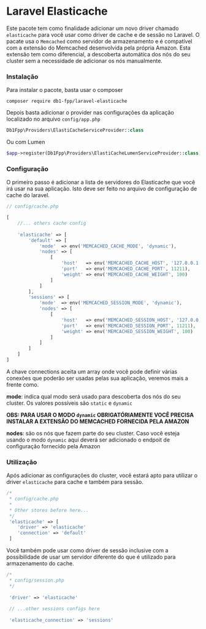 # Laravel Elasticache

Este pacote tem como finalidade adicionar um novo driver chamado
`elasticache` para você usar como driver de cache e de sessão  no 
Laravel. O pacate usa o `Memcached` como servidor de armazenamento e
é compatível com a extensão do Memcached desenvolvida pela própria
Amazon. Esta extensão tem como diferencial, a descoberta automática
dos nós do seu cluster sem a necessidade de adicionar os nós 
manualmente. 

### Instalação

Para instalar o pacote, basta usar o composer

```
composer require db1-fpp/laravel-elasticache
```

Depois basta adicionar o provider nas configurações da aplicação
localizado no arquivo `config/app.php`

```php
Db1Fpp\Providers\ElastiCacheServiceProvider::class
```

Ou com Lumen

```php
$app->register(Db1Fpp\Providers\ElastiCacheLumenServiceProvider::class);
```

### Configuração

O primeiro passo é adicionar a lista de servidores do Elasticache
que você irá usar na sua aplicação. Isto deve ser feito no arquivo
de configuração de cache do laravel.

```php
// config/cache.php

[
    //... others cache config
    
    'elasticache' => [
        'default' => [
            'mode'  => env('MEMCACHED_CACHE_MODE', 'dynamic'),
            'nodes' => [
                [
                    'host'   => env('MEMCACHED_CACHE_HOST', '127.0.0.1'),
                    'port'   => env('MEMCACHED_CACHE_PORT', 11211),
                    'weight' => env('MEMCACHED_CACHE_WEIGHT', 100)
                ]
            ]
        ],
        'sessions' => [
            'mode'  => env('MEMCACHED_SESSION_MODE', 'dynamic'),
            'nodes' => [
                [
                    'host'   => env('MEMCACHED_SESSION_HOST', '127.0.0.1'),
                    'port'   => env('MEMCACHED_SESSION_PORT', 11211),
                    'weight' => env('MEMCACHED_SESSION_WEIGHT', 100)
                ]
            ]
        ]
    ]
]
```

A chave connections aceita um array onde você pode definir várias conexões que poderão
ser usadas pelas sua aplicação, veremos mais a frente como.

**mode**: indica qual modo será usado para descoberta dos nós do seu cluster. Os valores
possíveis são `static` e `dynamic`

**OBS: PARA USAR O MODO `dynamic` OBRIGATÓRIAMENTE VOCÊ PRECISA INSTALAR A EXTENSÃO DO
MEMCACHED FORNECIDA PELA AMAZON**

**nodes**: são os nós que fazem parte do seu cluster. Caso você esteja usando o modo `dynamic`
aqui deverá ser adicionado o endpoit de configuração fornecido pela Amazon

### Utilização

Após adicionar as configurações do cluster, você estará apto para utilizar o driver `elasticache`
para cache e também para sessão.

```php
/*
 * config/cache.php
 *
 * Other stores before here...
 */
 'elasticache' => [
    'driver' => 'elasticache'
    'connection' => 'default'
 ]
```

Você também pode usar como driver de sessão inclusive com a possibilidade de usar um servidor
diferente do que é utilizado para armazenamento do cache.

```php
/*
 * config/session.php
 */
 
 'driver' => 'elasticache'
 
 // ...other sessions configs here
 
 'elasticache_connection' => 'sessions'
```